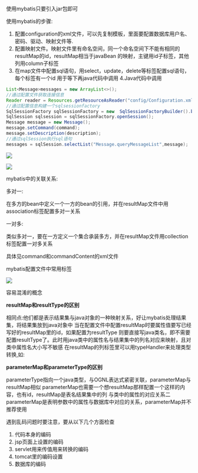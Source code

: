 使用mybatis只要引入jar包即可

使用mybatis的步骤:

1. 配置configuration的xml文件，可以先复制模板，里面要配置数据库用户名、密码、驱动、映射文件等.
2. 配置映射文件。映射文件里有命名空间，同一个命名空间下不能有相同的resultMap的id，resultMap相当于javaBean
的映射，主键用id子标签，其他列用column子标签
3. 在map文件中配置sql语句，用select，update，delete等标签配置sql语句，每个标签有一个id
用于等下再java代码中调用
4.Java代码中调用
```java
List<Message>messages = new ArrayList<>();
//通过配置文件获取连接信息
Reader reader = Resources.getResourceAsReader("config/Configuration.xml");
//通过配置信息构建一个sqlsessionfactory
SqlSessionFactory sqlSessionFactory = new  SqlSessionFactoryBuilder().build(reader);
SqlSession sqlsession = sqlSessionFactory.openSession();
Message message = new Message();
message.setCommand(command);
message.setDescription(description);
//通过sqlSession执行sql语句
messages = sqlSession.selectList("Message.queryMessageList",message);
```

![](https://img1.mukewang.com/5a6b1d4000019bd512800720.jpg)


![](https://img4.mukewang.com/5a6b1e220001d3d212800720.jpg)

mybatis中的关联关系:

多对一:

在多方的bean中定义一个一方的bean的引用，并在resultMap文件中用association标签配置多对一关系

一对多:

类似多对一，要在一方定义一个集合承装多方，并在resultMap文件用collection标签配置一对多关系

具体见command和commandContent的xml文件

mybatis配置文件中常用标签

![](https://img.mukewang.com/5a6dc398000197b512800720.jpg)

容易混淆的概念

<strong>resultMap和resultType的区别</strong>

相同点:他们都是表示结果集与java对象的一种映射关系，好让mybatis处理结果集，将结果集放到java对象中
当在配置文件中配置resultMap时要属性值要写已经写好的resultMap里的id，如果配置为resultType
则要直接写java类名，即不需要配置resultType了。此时用java类中的属性名与结果集中的列名对应来映射，且对类中属性名大小写不敏感
在resultMap的列标签里可以用typeHandler来处理类型转换,如:
<id column="id" jdbcType="INTEGER" property="id" typeHandler="" />

<strong>parameterMap和parameterType的区别</strong>

parameterType指向一个java类型，与OGNL表达式紧密关联，parameterMap与resultMap相似
parameterMap也需要一个想resultMap那样配置一个这样的内容，也有id，resultMap是表名结果集中的列
与类中的属性的对应关系二parameterMap是表明参数中的属性与数据库中对应的关系，parameterMap并不推荐使用

遇到乱码问题时要注意，要从以下几个方面检查
1. 代码本身的编码
2. jsp页面上设置的编码
3. servlet用来传值用来转换的编码
4. tomcat里的编码设置
5. 数据库的编码